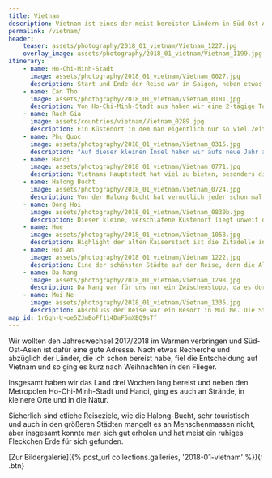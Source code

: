 ```yaml
---
title: Vietnam
description: Vietnam ist eines der meist bereisten Ländern in Süd-Ost-Asien und das nicht ohne Grund, hier findest du Informationen rund um unsere Reise durch das Land.
permalink: /vietnam/
header:
    teaser: assets/photography/2018_01_vietnam/Vietnam_1227.jpg
    overlay_image: assets/photography/2018_01_vietnam/Vietnam_1199.jpg
itinerary:
    - name: Ho-Chi-Minh-Stadt
      image: assets/photography/2018_01_vietnam/Vietnam_0027.jpg
      description: Start und Ende der Reise war in Saigon, neben etwas Sightseeing und Akklimatisation haben wir jedoch nicht viel gemacht. Das was wir uns angeschaut haben, hat sich aber gelohnt und Ho-Chi-Minh-Stadt ist in jedem Fall eine sehr lebendige Stadt die kulturell viel zu bieten hat. 
    - name: Can Tho
      image: assets/photography/2018_01_vietnam/Vietnam_0181.jpg
      description: Von Ho-Chi-Minh-Stadt aus haben wir eine 2-tägige Tour ins Mekong-Delta unternommen, die Definitiv eines der Highlights der Reise war. Unser Guide war fantastisch und hat sich immer gut um uns gekümmert. Neben den Cu-Chi-Tunneln ging es auch zu den Floating Markets nach Can Tho, in denen der Lebensmittelhandel per Schiff erfolgt. 
    - name: Rach Gia
      image: assets/countries/vietnam/Vietnam_0289.jpg
      description: Ein Küstenort in dem man eigentlich nur so viel Zeit verbringen will wie notwendig und mehr würde ich auch nicht empfehlen. Wir haben dort eine Nacht verbracht um am nächsten Morgen mit der Fähre nach Phu Quoc überzusetzen.
    - name: Phu Quoc
      image: assets/photography/2018_01_vietnam/Vietnam_0315.jpg
      description: "Auf dieser kleinen Insel haben wir aufs neue Jahr angestoßen und waren am Neujahrstag schnorcheln. Für einen Strandurlaub ist die Insel definitiv zu empfehlen, denn die Strände waren schön und einfach zu erreichen. Abgesehen davon gibt es aber nicht sonderlich viel, muss es aber auch nicht ;)"
    - name: Hanoi
      image: assets/photography/2018_01_vietnam/Vietnam_0771.jpg
      description: Vietnams Hauptstadt hat viel zu bieten, besonders die Gegend rund um den Hoan-Kiem-See hat mir sehr gefallen. Morgens trifft man dort auf sehr viele Sportler und abends bevölkern Partygänger das Gebiet. Etwas weiter nördlich ist der Nachtmarkt und als wir in Hanoi waren fand zufälligerweise ein kostenloses Konzert statt.
    - name: Halong Bucht
      image: assets/photography/2018_01_vietnam/Vietnam_0724.jpg
      description: Von der Halong Bucht hat vermutlich jeder schon mal Bilder gesehen und es ist bestimmt auch das touristischste Gebiet von Vietnam, aber trotzdem sehr sehenswert. Glücklicherweise verteilen sich die vielen Schiffe gut und die einzelnen Gruppen haben etwas andere Zeitfenster, so dass sich die Touristenmassen in verteilen. 
    - name: Dong Hoi
      image: assets/photography/2018_01_vietnam/Vietnam_0830b.jpg
      description: Dieser kleine, verschlafene Küstenort liegt unweit des Phong Nha-Ke Bang Nationalparks in dem es etliche Höhlen gibt. Die größte von ihnen, die Son-Doong-Höhle, kann man nur mit einer 5tägigen Expedition besuchen, die auch schon Jahre im voraus ausgebucht ist. Die etwas kleineren sind aber ebenfalls sehr sehenswert und ein schöner Tagesausflug. 
    - name: Hue
      image: assets/photography/2018_01_vietnam/Vietnam_1058.jpg
      description: Highlight der alten Kaiserstadt ist die Zitadelle in der sich, umgeben von einer dicken Mauer und eines Grabens, etliche Paläste und Schreine befinden. Ansonsten findet man einige Märkte und wenn man sich einen Roller mietet, kann man auch noch ein paar Dinge im Umland entdecken, was wir aber ausgelassen haben. Wir waren in Hue zwei Nächte und denke das war ausreichend.
    - name: Hoi An
      image: assets/photography/2018_01_vietnam/Vietnam_1222.jpg
      description: Eine der schönsten Städte auf der Reise, denn die Altstadt ist sehr gut erhalten und für ihre Lampions bekannt. Besonders abends, wenn alles in bunten Farben erleuchtet, ist die Atmosphäre sehr schön. Man muss aber auch sagen, dass es sehr touristisch ist und man sich daher auf Menschenmassen einstellen muss wenn man dorthin geht.
    - name: Da Nang
      image: assets/photography/2018_01_vietnam/Vietnam_1298.jpg
      description: Da Nang war für uns nur ein Zwischenstopp, da es dort einen größeren Bahnhof gibt, über den wir in Richtung Mui Ne aufgebrochen sind. So wirklich beindruckend fand ich die Stadt nicht, das Imposanteste daran ist vielleicht die Drachenbrücke und die Pagode. Abgesehen davon ist der Hai Van Pass und die Marble Mountains einen Ausflug wert, was man aber auch durchaus von Hoi An machen kann.
    - name: Mui Ne
      image: assets/photography/2018_01_vietnam/Vietnam_1335.jpg
      description: Abschluss der Reise war ein Resort in Mui Ne. Die Stadt ist quasi eine Aneinanderreihung von größeren Hotels und Resorts. Wenn man einen Hotelurlaub am Strand machen will, könnte es vielleicht eine Option sein, aber eigentlich gibt es dafür auch schönere Orte. Schlecht war es dort nicht, aber jetzt auch nichts herausragendes.
map_id: 1r6qh-U-oe5ZJmBoFf114DmF5mXBQ9sTf
---
```


Wir wollten den Jahreswechsel 2017/2018 im Warmen verbringen und Süd-Ost-Asien ist dafür eine gute Adresse. 
Nach etwas Recherche und abzüglich der Länder, die ich schon bereist habe, 
fiel die Entscheidung auf Vietnam und so ging es kurz nach Weihnachten in den Flieger.
 
Insgesamt haben wir das Land drei Wochen lang bereist und neben den Metropolen Ho-Chi-Minh-Stadt und Hanoi, 
ging es auch an Strände, in kleinere Orte und in die Natur.

Sicherlich sind etliche Reiseziele, wie die Halong-Bucht, sehr touristisch und auch in den größeren Städten mangelt es an Menschenmassen nicht, 
aber insgesamt konnte man sich gut erholen und hat meist ein ruhiges Fleckchen Erde für sich gefunden. 

[Zur Bildergalerie]({% post_url collections.galleries, '2018-01-vietnam' %}){: .btn}
